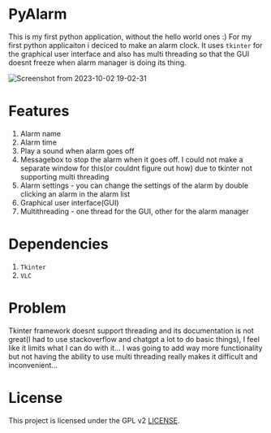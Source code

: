 # PyAlarm

This is my first python application, without the hello world ones :) For my first python applicaiton i deciced to make an alarm clock. It uses ```tkinter``` for the graphical user interface and also has multi threading so that the GUI doesnt freeze when alarm manager is doing its thing.

![Screenshot from 2023-10-02 19-02-31](https://github.com/Edveika/Py-Alarm/assets/113787144/549804c4-7f34-4245-ad3b-bf4619706693)

# Features
1. Alarm name
2. Alarm time
3. Play a sound when alarm goes off
4. Messagebox to stop the alarm when it goes off. I could not make a separate window for this(or couldnt figure out how) due to tkinter not supporting multi threading
5. Alarm settings - you can change the settings of the alarm by double clicking an alarm in the alarm list
6. Graphical user interface(GUI)
7. Multithreading - one thread for the GUI, other for the alarm manager

# Dependencies

1. ```Tkinter```
2. ```VLC```

# Problem

Tkinter framework doesnt support threading and its documentation is not great(I had to use stackoverflow and chatgpt a lot to do basic things), I feel like it limits what I can do with it... I was going to add way more functionality but not having the ability to use multi threading really makes it difficult and inconvenient...

# License

This project is licensed under the GPL v2 [LICENSE](LICENSE).
